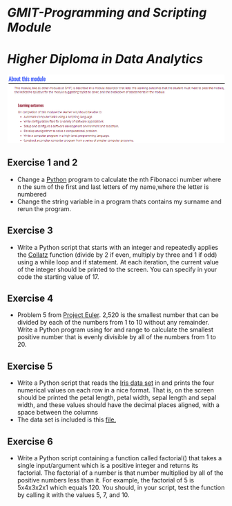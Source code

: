 # *GMIT-Programming and Scripting Module*
# *Higher Diploma in Data Analytics*

![](outcomes.PNG)



## Exercise 1 and 2
  - Change a [Python](https://www.python.org/) program to calculate the nth Fibonacci number where n the sum of the first and last letters of my name,where the letter is numbered
  - Change the string variable in a program thats contains my surname and rerun the program.

## Exercise 3
  - Write a Python script that starts with an integer and repeatedly applies the [Collatz](https://en.wikipedia.org/wiki/Collatz_conjecture) function (divide by 2 if even, multiply by three and 1 if odd) using a while loop and if statement. At each iteration, the current value of the integer should be printed to the screen. You can specify in your code the starting value of 17.

## Exercise 4
  - Problem 5 from [Project Euler](https://projecteuler.net/). 2,520 is the smallest number that can be divided by each of the numbers from 1 to 10 without any remainder. Write a Python program using for and range to calculate the smallest positive number that is evenly divisible by all of the numbers from 1 to 20. 
  
## Exercise 5
  - Write a Python script that reads the [Iris data set](https://en.wikipedia.org/wiki/Iris_flower_data_set) in and prints the four numerical values on each row in a nice format. That is, on the screen should be printed the petal length, petal width, sepal length and sepal width, and these values should have the decimal places aligned, with a space between the columns
  - The data set is included is this [file.](iris.txt)

## Exercise 6
  - Write a Python script containing a function called factorial() that takes a single input/argument which is a positive integer and returns its factorial. The factorial of a number is that number multiplied by all of the positive numbers less than it. For example, the factorial of 5 is 5x4x3x2x1 which equals 120. You should, in your script, test the function by calling it with the values 5, 7, and 10.
